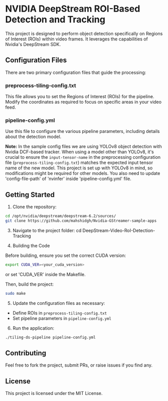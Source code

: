 # NVIDIA DeepStream ROI-Based Detection and Tracking

This project is designed to perform object detection specifically on Regions of Interest (ROIs) within video frames. It leverages the capabilities of Nvidia's DeepStream SDK.

## Configuration Files

There are two primary configuration files that guide the processing:

### preprocess-tiling-config.txt

This file allows you to set the Regions of Interest (ROIs) for the pipeline. Modify the coordinates as required to focus on specific areas in your video feed.

### pipeline-config.yml

Use this file to configure the various pipeline parameters, including details about the detection model.

**Note:** In the sample config files we are using YOLOv8 object detection with Nvidia DCF-based tracker. When using a model other than YOLOv8, it's crucial to ensure the `input-tensor-name` in the preprocessing configuration file (`preprocess-tiling-config.txt`) matches the expected input tensor name of the new model. This project is set up with YOLOv8 in mind, so modifications might be required for other models. You also need to update 'config-file-path' of 'nvinfer' inside 'pipeline-config.yml' file.

## Getting Started

1. Clone the repository:
```bash
cd /opt/nvidia/deepstream/deepstream-6.2/sources/
git clone https://github.com/mahshidgh/Nvidia-GStreamer-sample-apps
```
3. Navigate to the project folder:
cd DeepStream-Video-RoI-Detection-Tracking

4. Building the Code

Before building, ensure you set the correct CUDA version:

```bash
export CUDA_VER=<your_cuda_version>
```
or set 'CUDA_VER' inside the Makefile.

Then, build the project:
```bash
sudo make
```

5. Update the configuration files as necessary:
- Define ROIs in `preprocess-tiling-config.txt`
- Set pipeline parameters in `pipeline-config.yml`

6. Run the application:
```bash
./tiling-ds-pipeline pipeline-config.yml
```

## Contributing

Feel free to fork the project, submit PRs, or raise issues if you find any.

## License

This project is licensed under the MIT License.


